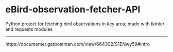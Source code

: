 # eBird-observation-fetcher-API
Python project for fetching bird observations in key area; made with tkinter and requests modules

<hr>
https://documenter.getpostman.com/view/664302/S1ENwy59#intro
